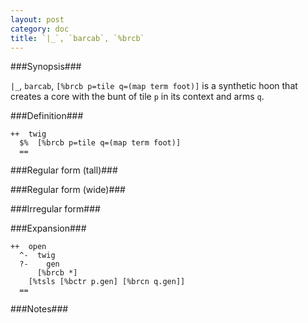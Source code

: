 ```yaml
---
layout: post
category: doc
title: `|_`, `barcab`, `%brcb`
---
```


###Synopsis###

`|_`, `barcab`, `[%brcb p=tile q=(map term foot)]` is a synthetic hoon that
creates a core with the bunt of tile `p` in its context and arms `q`.

###Definition###

    ++  twig  
      $%  [%brcb p=tile q=(map term foot)]
      ==

###Regular form (tall)###

###Regular form (wide)###

###Irregular form###

###Expansion###
    
    ++  open
      ^-  twig
      ?-    gen
          [%brcb *]
        [%tsls [%bctr p.gen] [%brcn q.gen]]
      ==

###Notes###

